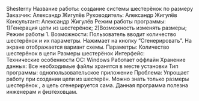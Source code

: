Shesterny
Название работы: создание системы шестерёнок по размеру 
Заказчик: Александр Жигулёв
Руководитель: Александр Жигулёв
Консультант: Александр Жигулёв
Режим работы программы:
1)Генерация цепи из шестерёнок;
2)Возможность изменять размеры;
Режим работы 1.
Возможности:
Пользователь вводит количество  шестерёнок и их параметры.
Нажимает на кнопку “Сгенерировать”.
На экране отображается вариант схемы.
Параметры:
Количество шестерёнок в цепи
Размеры шестерёнок
Интерфейс:  
Технические особенности
ОС: Windows
Работает оффлайн
Хранение данных:
Все необходимые файлы хранятся в месте установки
Тип программы: 
однопользовательское приложение
Проблема:
Упрощает работу при создании цепи из шестерён. Можно знать только размеры шестерёнок , а цепь сгенерируется сама. Данная программа полезна инженерам и физтеховцам.
